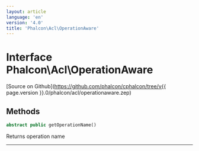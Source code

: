 ```yaml
---
layout: article
language: 'en'
version: '4.0'
title: 'Phalcon\Acl\OperationAware'
---
```

# Interface **Phalcon\Acl\OperationAware**

[Source on Github](https://github.com/phalcon/cphalcon/tree/v{{ page.version }}.0/phalcon/acl/operationaware.zep)

## Methods
```php
abstract public getOperationName()
```
Returns operation name
<hr/>
